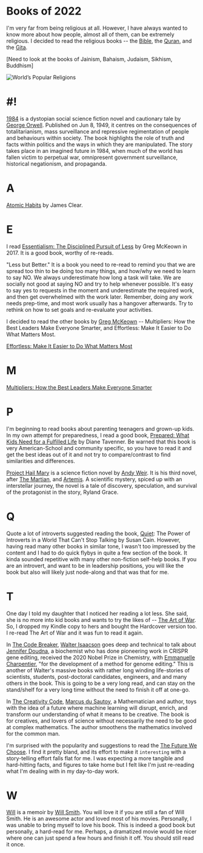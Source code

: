 # Books of 2022

I'm very far from being religious at all. However, I have always wanted to know more about how people, almost all of them, can be extremely religious. I decided to read the religious books -- the [Bible](https://en.wikipedia.org/wiki/Bible), the [Quran](https://en.wikipedia.org/wiki/Quran), and the [Gita](https://en.wikipedia.org/wiki/Bhagavad_Gita).

[Need to look at the books of Jainism, Bahaism, Judaism, Sikhism, Buddhism]

<img class="medium" src="https://cdn.oinam.com/img/world/religions-followers.jpg" alt="World’s Popular Religions" loading="lazy">

# #!

[1984](https://en.wikipedia.org/wiki/Nineteen_Eighty-Four) is a dystopian social science fiction novel and cautionary tale by [George Orwell](https://en.wikipedia.org/wiki/George_Orwell). Published on Jun 8, 1949, it centres on the consequences of totalitarianism, mass surveillance and repressive regimentation of people and behaviours within society. The book highlights the role of truth and facts within politics and the ways in which they are manipulated. The story takes place in an imagined future in 1984, when much of the world has fallen victim to perpetual war, omnipresent government surveillance, historical negationism, and propaganda. 

# A

[Atomic Habits](https://jamesclear.com/atomic-habits) by James Clear.

# E

I read [Essentialism: The Disciplined Pursuit of Less](https://www.amazon.com/Essentialism-Disciplined-Pursuit-Greg-McKeown/dp/0804137382) by Greg McKeown in 2017. It is a good book, worthy of re-reads.

"Less but Better." It is a book you need to re-read to remind you that we are spread too thin to be doing too many things, and how/why we need to learn to say NO. We always underestimate how long a task will take. We are socially not good at saying NO and try to help whenever possible. It's easy to say yes to requests in the moment and underestimate the required work, and  then get overwhelmed with the work later. Remember, doing any work needs prep-time, and most work usually has a hangover afterwards. Try to rethink on how to set goals and re-evaluate your activities.

I decided to read the other books by [Greg McKeown](https://en.wikipedia.org/wiki/Greg_McKeown_(author)) -- Multipliers: How the Best Leaders Make Everyone Smarter, and Effortless: Make It Easier to Do What Matters Most.

[Effortless: Make It Easier to Do What Matters Most](https://www.amazon.com/Effortless-Make-Easier-What-Matters/dp/0593135644/)

# M

[Multipliers: How the Best Leaders Make Everyone Smarter](https://en.wikipedia.org/wiki/Multipliers:_How_the_Best_Leaders_Make_Everyone_Smarter)

# P

I'm beginning to read books about parenting teenagers and grown-up kids. In my own attempt for preparedness, I read a good book, [Prepared: What Kids Need for a Fulfilled Life](https://www.amazon.com/Prepared-What-Kids-Need-Fulfilled/dp/1984826069) by Diane Tavenner. Be warned that this book is very American-School and community specific, so you have to read it and get the best ideas out of it and not try to compare/contrast to find similarities and differences.

[Project Hail Mary](https://en.wikipedia.org/wiki/Project_Hail_Mary) is a science fiction novel by [Andy Weir](https://en.wikipedia.org/wiki/Andy_Weir). It is his third novel, after [The Martian](https://en.wikipedia.org/wiki/The_Martian_(Weir_novel)), and [Artemis](https://en.wikipedia.org/wiki/Artemis_(novel)). A scientific mystery, spiced up with an interstellar journey, the novel is a tale of discovery, speculation, and survival of the protagonist in the story, Ryland Grace.

# Q

Quote a lot of introverts suggested reading the book, [Quiet](https://en.wikipedia.org/wiki/Quiet%3A_The_Power_of_Introverts_in_a_World_That_Can't_Stop_Talking): The Power of Introverts in a World That Can't Stop Talking by Susan Cain. However, having read many other books in similar tone, I wasn't too impressed by the content and I had to do quick flybys in quite a few section of the book. It kinda sounded repetitive with many other non-fiction self-help books. If you are an introvert, and want to be in leadership positions, you will like the book but also will likely just node-along and that was that for me.

# T

One day I told my daughter that I noticed her reading a lot less. She said, she is no more into kid books and wants to try the likes of -- [The Art of War](https://en.wikipedia.org/wiki/The_Art_of_War). So, I dropped my Kindle copy to hers and bought the Hardcover version too. I re-read The Art of War and it was fun to read it again.

In [The Code Breaker](https://en.wikipedia.org/wiki/The_Code_Breaker), [Walter Isaacson](https://en.wikipedia.org/wiki/Walter_Isaacson) goes deep and technical to talk about [Jennifer Doudna](https://en.wikipedia.org/wiki/Jennifer_Doudna), a biochemist who has done pioneering work in CRISPR gene editing, received the 2020 Nobel Prize in Chemistry, with [Emmanuelle Charpentier](https://en.wikipedia.org/wiki/Emmanuelle_Charpentier), "for the development of a method for genome editing." This is another of Walter's massive books with rather long winding life-stories of scientists, students, post-doctoral candidates, engineers, and and many others in the book. This is going to be a very long read, and can stay on the stand/shelf for a very long time without the need to finish it off at one-go.

In [The Creativity Code](https://www.amazon.com/Creativity-Code-Learning-Write-Paint-dp-0008288151/dp/0008288151/), [Marcus du Sautoy](https://en.wikipedia.org/wiki/Marcus_du_Sautoy), a Mathematician and author, toys with the idea of a future where machine learning will disrupt, enrich, and transform our understanding of what it means to be creative. The book is for creatives, and lovers of science without necessarily the need to be good at complex mathematics. The author smoothens the mathematics involved for the common man.

I'm surprised with the popularity and suggestions to read the [The Future We Choose](https://www.amazon.com/Future-We-Choose-Surviving-Climate/dp/0525658351). I find it pretty bland, and its effort to make it `interesting` with a story-telling effort falls flat for me. I was expecting a more tangible and hard-hitting facts, and figures to take home but I felt like I'm just re-reading what I'm dealing with in my day-to-day work.

# W

[Will](https://willthebook.com) is a memoir by [Will Smith](https://en.wikipedia.org/wiki/Will_Smith). You will love it if you are still a fan of Will Smith. He is an awesome actor and loved most of his movies. Personally, I was unable to bring myself to love his book. This is indeed a good book but personally, a hard-read for me. Perhaps, a dramatized movie would be nicer where one can just spend a few hours and finish it off. You should still read it once.